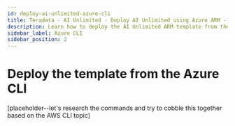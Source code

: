 ```yaml
---
id: deploy-ai-unlimited-azure-cli
title: Teradata - AI Unlimited - Deploy AI Unlimited using Azure ARM - CLI
description: Learn how to deploy the AI Unlimited ARM template from the Azure CLI.
sidebar_label: Azure CLI
sidebar_position: 2
---
```


# Deploy the template from the Azure CLI

[placeholder--let's research the commands and try to cobble this together based on the AWS CLI topic]